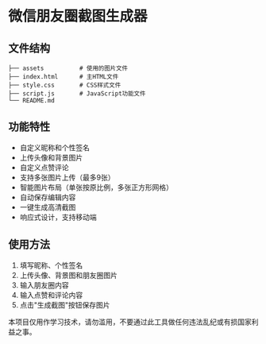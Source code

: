 # 微信朋友圈截图生成器

## 文件结构

```
├── assets          # 使用的图片文件
├── index.html      # 主HTML文件
├── style.css       # CSS样式文件
├── script.js       # JavaScript功能文件
└── README.md
```

## 功能特性

- 自定义昵称和个性签名
- 上传头像和背景图片
- 自定义点赞评论
- 支持多张图片上传（最多9张）
- 智能图片布局（单张按原比例，多张正方形网格）
- 自动保存编辑内容
- 一键生成高清截图
- 响应式设计，支持移动端

## 使用方法

1. 填写昵称、个性签名
2. 上传头像、背景图和朋友圈图片
3. 输入朋友圈内容
4. 输入点赞和评论内容
5. 点击"生成截图"按钮保存图片

本项目仅用作学习技术，请勿滥用，不要通过此工具做任何违法乱纪或有损国家利益之事。
